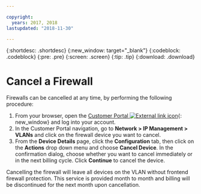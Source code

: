 ```yaml
---

copyright:
  years: 2017, 2018
lastupdated: "2018-11-30"

---
```


{:shortdesc: .shortdesc}
{:new_window: target="_blank"}
{:codeblock: .codeblock}
{:pre: .pre}
{:screen: .screen}
{:tip: .tip}
{:download: .download}

# Cancel a Firewall

Firewalls can be cancelled at any time, by performing the following procedure:

1. From your browser, open the [Customer Portal ![External link icon](../../icons/launch-glyph.svg "External link icon")](https://control.softlayer.com/){: new_window} and log into your account.
2. In the Customer Portal navigation, go to **Network > IP Management > VLANs** and click on the firewall device you want to cancel.
3. From the **Device Details** page, click the **Configuration** tab, then click on the **Actions** drop down menu and choose **Cancel Device**. In the confirmation dialog, choose whether you want to cancel immediately or in the next billing cycle. Click **Continue** to cancel the device.

Cancelling the firewall will leave all devices on the VLAN without frontend firewall protection. This service is provided month to month and billing will be discontinued for the next month upon cancellation.